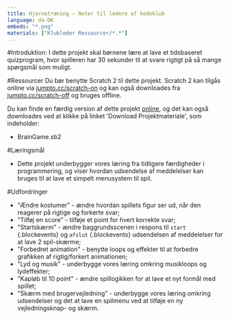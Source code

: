 ```yaml
---
title: Hjernetræning — Noter til ledere af kodeklub
language: da-DK
embeds: "*.png"
materials: ["Klubleder Ressourcer/*.*"]
...
```


#Introduktion:
I dette projekt skal børnene lære at lave et tidsbaseret quizprogram, hvor spilleren har 30 sekunder til at svare rigtigt på så mange spørgsmål som muligt.

#Ressourcer
Du bør benytte Scratch 2 til dette projekt. Scratch 2 kan tilgås online via [jumpto.cc/scratch-on](http://jumpto.cc/scratch-on) og kan også downloades fra  [jumpto.cc/scratch-off](http://jumpto.cc/scratch-off) og bruges offline.

Du kan finde en færdig version af dette projekt <a href="http://scratch.mit.edu/projects/42225768/#editor">online</a>, og det kan også downloades ved at klikke på linket 'Download Projektmateriale', som indeholder: 

+ BrainGame.sb2

#Læringsmål
+ Dette projekt underbygger vores læring fra tidligere færdigheder i programmering, og viser hvordan udsendelse af meddelelser kan bruges til at lave et simpelt menusystem til spil.

#Udfordringer
+ "Ændre kostumer" - ændre hvordan spillets figur ser ud, når den reagerer på rigtige og forkerte svar;
+ "Tilføj en score" - tilføje et point for hvert korrekte svar;
+ "Startskærm" - ændre baggrundsscenen i respons til `start` {.blockevents} og `afslut` {.blockevents} udsendelsen af meddelelser for at lave 2 spil-skærme; 
+ "Forbedret animation" - benytte loops og effekter til at forbedre grafikken af rigtig/forkert animationen;
+ "Lyd og musik" - underbygge vores læring omkring musikloops og lydeffekter; 
+ "Kapløb til 10 point" - ændre spillogikken for at lave et nyt formål med spillet;
+ "Skærm med brugervejledning" - underbygge vores læring omkring udsendelser og det at lave en spilmenu ved at tilføje en ny vejledningsknap- og skærm.  

